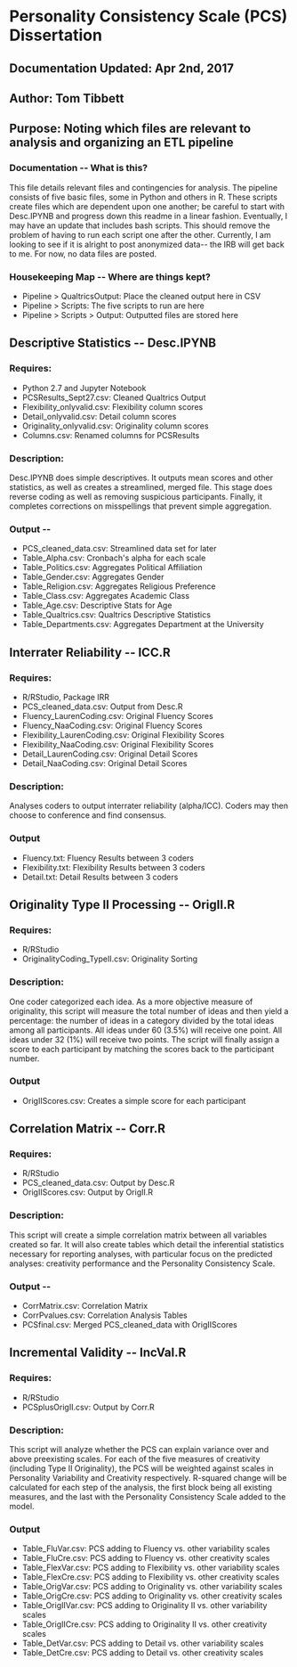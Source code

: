 # Personality Consistency Scale (PCS) Dissertation
## Documentation Updated: Apr 2nd, 2017
## Author: Tom Tibbett
## Purpose: Noting which files are relevant to analysis and organizing an ETL pipeline

### Documentation -- What is this?

This file details relevant files and contingencies for analysis.  The pipeline consists of five basic files, some in Python and others in R.  These scripts create files which are dependent upon one another; be careful to start with Desc.IPYNB and progress down this readme in a linear fashion.  Eventually, I may have an update that includes bash scripts.  This should remove the problem of having to run each script one after the other.  Currently, I am looking to see if it is alright to post anonymized data-- the IRB will get back to me.  For now, no data files are posted.

### Housekeeping Map -- Where are things kept?

* Pipeline > QualtricsOutput: Place the cleaned output here in CSV
* Pipeline > Scripts: The five scripts to run are here
* Pipeline > Scripts > Output: Outputted files are stored here

## Descriptive Statistics -- Desc.IPYNB

### Requires:

* Python 2.7 and Jupyter Notebook
* PCSResults_Sept27.csv: Cleaned Qualtrics Output
* Flexibility_onlyvalid.csv: Flexibility column scores
* Detail_onlyvalid.csv: Detail column scores
* Originality_onlyvalid.csv: Originality column scores
* Columns.csv: Renamed columns for PCSResults

### Description: 

Desc.IPYNB does simple descriptives.  It outputs mean scores and other statistics, as well as creates a streamlined, merged file. This stage does reverse coding as well as removing suspicious participants. Finally, it completes corrections on misspellings that prevent simple aggregation.

### Output -- 

* PCS_cleaned_data.csv: Streamlined data set for later 
* Table_Alpha.csv: Cronbach's alpha for each scale
* Table_Politics.csv: Aggregates Political Affiliation
* Table_Gender.csv: Aggregates Gender
* Table_Religion.csv: Aggregates Religious Preference
* Table_Class.csv: Aggregates Academic Class
* Table_Age.csv: Descriptive Stats for Age
* Table_Qualtrics.csv: Qualtrics Descriptive Statistics
* Table_Departments.csv: Aggregates Department at the University

## Interrater Reliability -- ICC.R

### Requires:

* R/RStudio, Package IRR
* PCS_cleaned_data.csv: Output from Desc.R
* Fluency_LaurenCoding.csv: Original Fluency Scores
* Fluency_NaaCoding.csv: Original Fluency Scores
* Flexibility_LaurenCoding.csv: Original Flexibility Scores
* Flexibility_NaaCoding.csv: Original Flexibility Scores
* Detail_LaurenCoding.csv: Original Detail Scores
* Detail_NaaCoding.csv: Original Detail Scores

### Description: 

Analyses coders to output interrater reliability (alpha/ICC).  Coders may then choose to conference and find consensus.

### Output 

* Fluency.txt: Fluency Results between 3 coders
* Flexibility.txt: Flexibility Results between 3 coders
* Detail.txt: Detail Results between 3 coders

## Originality Type II Processing -- OrigII.R

### Requires:

* R/RStudio
* OriginalityCoding_TypeII.csv: Originality Sorting

### Description: 

One coder categorized each idea.  As a more objective measure of originality, this script will measure the total number of ideas and then yield a percentage: the number of ideas in a category divided by the total ideas among all participants. All ideas under 60 (3.5%) will receive one point. All ideas under 32 (1%) will receive two points.  The script will finally assign a score to each participant by matching the scores back to the participant number.

### Output

* OrigIIScores.csv: Creates a simple score for each participant

## Correlation Matrix -- Corr.R

### Requires:

* R/RStudio
* PCS_cleaned_data.csv: Output by Desc.R
* OrigIIScores.csv: Output by OrigII.R

### Description: 

This script will create a simple correlation matrix between all variables created so far.  It will also create tables which detail the inferential statistics necessary for reporting analyses, with particular focus on the predicted analyses: creativity performance and the Personality Consistency Scale.

### Output -- 

* CorrMatrix.csv: Correlation Matrix 
* CorrPvalues.csv: Correlation Analysis Tables
* PCSfinal.csv: Merged PCS_cleaned_data with OrigIIScores

## Incremental Validity -- IncVal.R

### Requires:

* R/RStudio
* PCSplusOrigII.csv: Output by Corr.R

### Description: 

This script will analyze whether the PCS can explain variance over and above preexisting scales.  For each of the five measures of creativity (including Type II Originality), the PCS will be weighted against scales in Personality Variability and Creativity respectively.  R-squared change will be calculated for each step of the analysis, the first block being all existing measures, and the last with the Personality Consistency Scale added to the model.

### Output

* Table_FluVar.csv: PCS adding to Fluency vs. other variability scales
* Table_FluCre.csv: PCS adding to Fluency vs. other creativity scales
* Table_FlexVar.csv: PCS adding to Flexibility vs. other variability scales
* Table_FlexCre.csv: PCS adding to Flexibility vs. other creativity scales
* Table_OrigVar.csv: PCS adding to Originality vs. other variability scales
* Table_OrigCre.csv: PCS adding to Originality vs. other creativity scales
* Table_OrigIIVar.csv: PCS adding to Originality II vs. other variability scales
* Table_OrigIICre.csv: PCS adding to Originality II vs. other creativity scales
* Table_DetVar.csv: PCS adding to Detail vs. other variability scales
* Table_DetCre.csv: PCS adding to Detail vs. other creativity scales